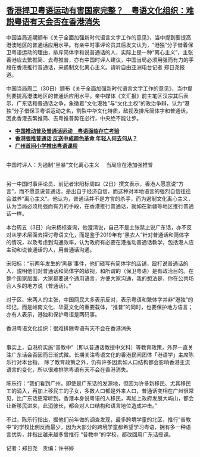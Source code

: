 <!--1638536340000-->
[香港捍卫粤语运动有害国家完整？　粤语文化组织：难説粤语有天会否在香港消失](https://www.rfa.org/mandarin/yataibaodao/gangtai/ac-12032021074034.html)
------

<p>中国当局近期颁布《关于全面加强新时代语言文字工作的意见》，当中提到要提高港澳地区的普通话应用水平。有亲中时事评论员其后发文认为，“港独”分子借着保卫粤语运动的理由，排斥简体字和说普通话的人，实际上是一种“离心主义”，主张香港应去繁推简、去粤推普，亦有中国时评人建议，中国当局必须用强而有力的手段在香港推行普通话，来遏制文化离心主义。请听自由亚洲电台记者 郑日尧报道。<br/><br/>中国当局周二（30日）颁布《关于全面加强新时代语言文字工作的意见》，当中提到要提高港澳地区的普通话应用水平。亲中媒体《文汇报》前主笔区汉宗其后表示，广东话和普通话之争，象徵着“文化港独”与“文化主权”的政治争辩，认为“港独”分子借保卫粤语运动之名，割裂中华文化特质，敌视及排斥简体字和普通话，因此香港去繁推简、去粤推普势在必行，中央绝不能让步。</p><p></p><ul><li><a href="https://www.rfa.org/mandarin/yataibaodao/gangtai/ac-12022021081726.html"><strong>中国推动普及普通话运动　粤语面临存亡考验</strong></a></li><li><strong><a href="https://www.rfa.org/mandarin/yataibaodao/gangtai/bx-06022021103953.html">香港强推普通话 反送中成颜色革命 年轻人何去何从？</a></strong></li><li><strong><span class="result-title"> <a class="state-published" href="https://www.rfa.org/mandarin/yataibaodao/kejiaowen/ml1-01122017103746.html">广州首间小学推出粤语课程</a> </span></strong> <span class="discreet"> <span> <span class="searchresultdate"> </span></span></span></li></ul><p><br/>中国时评人：为遏制“黑暴”文化离心主义 　当局应在港加强推普</p><p><br/>另一中国时事评论员、前记者宋阳标周四（2日）撰文表示，香港人愿意说“方言”，而不愿意说普通话，是出自于经济自信，而这种对本地语言的强烈自信往往会滋养“离心主义”。他认为，普通话并不是方言的杀手，而为遏制文化离心主义，认为当局必须用强而有力的手段，在香港推行普通话，就如在新疆等地区推行普通话一样。<br/><br/>本台周五（3日）向宋杨标查询，他澄清说，自己不是主张禁止说广东话，亦不反对从学术层面去探讨粤语文化，而是鉴于2019年有“黑衣人”针对普通话和简体字的情况，以及考虑到沟通效率，认为政府有必要在港推动普通话教学，包括港人应主动和说普通话的人，用普通话沟通。<br/><br/>宋阳标：“前两年发生的‘黑暴’事件，他们砸写有简体字的店铺，殴打说普通话的人，説明他们对普通话和简体字的敌视，和所谓的（保卫粤语）是有政治目的。在整个国家层面，大家都要说个通用语言，方便大家沟通，我的想法是，你在公共场合人多的地方说（普通话）。”<br/><br/>对于区、宋两人的主张，中国网民大多表示反对，表示粤语和繁体字并非“港独”的印记，而是岭南文化、华夏文化的重要载体，“推普”的同时，也要保护地方语言；亦有人表示，港独和保护粤语是两码事。<br/><br/>香港粤语文化组织：很难排除粤语有天不会在香港消失</p><p><br/>事实上，自港府实施“普教中”（即以普通话教授中文科）等教育政策，外界一直关注广东话会否因而日渐式微。长期关注粤语文化的香港民间团体「港语学」主席陈乐行对本台指， 除了教育政策之外，仍有许多因素如人口结构都会影响香港主流语言的变化，所以很难排除粤语有天不会在香港消失。<br/><br/>陈乐行：“我们看到广州，即使是广东话的发源地，但因为许多新移民、尤其移民工的涌入，再加上移民工的子女，多数人口都是外来人口，普通话变相在广州很常见，比广东话更常听到。香港本身说粤语的人移民，再加上政府发展大屿山，都会让新移民进来，此消彼长，都会对人口结构和语言地位造成冲击。”<br/><br/>不过，陈乐行指出，据他们前年做的调查发现，最多跨境学童的北区，推行“普教中”的学校比例反而最少，因为大部分的跨境学童都希望学习粤语，拥有多一种语言优势，并指出越来越多曾推行 “普教中”的学校，都改回用广东话授课。<br/><br/>记者：郑日尧　责编：许书婷</p>
